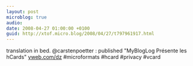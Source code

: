 ```yaml
---
layout: post
microblog: true
audio: 
date: 2008-04-27 01:00:00 +0100
guid: http://xtof.micro.blog/2008/04/27/t797961917.html
---
```

translation in bed. @carstenpoetter : published "MyBlogLog Présente les hCards" [yweb.com/dz](http://yweb.com/dz) #microformats #hcard #privacy #vcard
